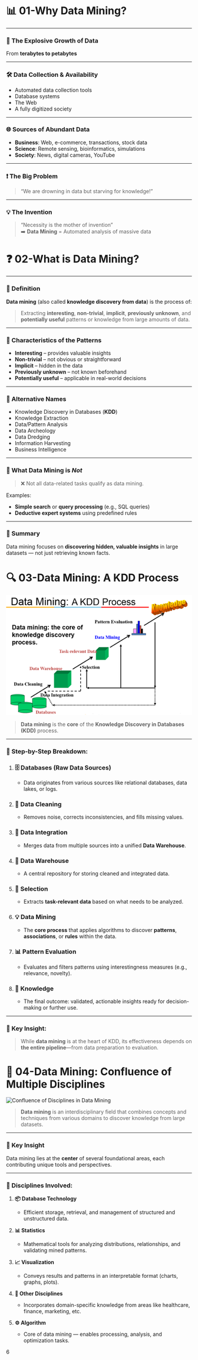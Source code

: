 # 📊 01-Why Data Mining?

---

### 🧨 The Explosive Growth of Data  
From **terabytes to petabytes**

---

### 🛠 Data Collection & Availability  
- Automated data collection tools  
- Database systems  
- The Web  
- A fully digitized society

---

### 🌐 Sources of Abundant Data  
- **Business**: Web, e-commerce, transactions, stock data  
- **Science**: Remote sensing, bioinformatics, simulations  
- **Society**: News, digital cameras, YouTube

---

### ❗️ The Big Problem  
> “We are drowning in data but starving for knowledge!”

---

### 💡 The Invention  
> “Necessity is the mother of invention”  
➡️ **Data Mining** = Automated analysis of massive data

# ❓ 02-What is Data Mining?

---

### 🔹 Definition

**Data mining** (also called **knowledge discovery from data**) is the process of:

> Extracting **interesting**, **non-trivial**, **implicit**, **previously unknown**, and **potentially useful** patterns or knowledge from large amounts of data.

---

### 🔹 Characteristics of the Patterns

- **Interesting** – provides valuable insights  
- **Non-trivial** – not obvious or straightforward  
- **Implicit** – hidden in the data  
- **Previously unknown** – not known beforehand  
- **Potentially useful** – applicable in real-world decisions

---

### 🔹 Alternative Names

- Knowledge Discovery in Databases (**KDD**)  
- Knowledge Extraction  
- Data/Pattern Analysis  
- Data Archeology  
- Data Dredging  
- Information Harvesting  
- Business Intelligence

---

### 🔹 What Data Mining is *Not*

> ❌ Not all data-related tasks qualify as data mining.

Examples:

- **Simple search** or **query processing** (e.g., SQL queries)  
- **Deductive expert systems** using predefined rules

---

### 🧠 Summary

Data mining focuses on **discovering hidden, valuable insights** in large datasets — not just retrieving known facts.

# 🔍 03-Data Mining: A KDD Process

![KDD Process Diagram](https://github.com/aimlresearcher/Data-Mining/blob/main/images/01.png?raw=true)

> **Data mining** is the **core** of the **Knowledge Discovery in Databases (KDD)** process.

---

### 🧱 Step-by-Step Breakdown:

1. ### 🗄️ **Databases (Raw Data Sources)**
   - Data originates from various sources like relational databases, data lakes, or logs.

2. ### 🧹 **Data Cleaning**
   - Removes noise, corrects inconsistencies, and fills missing values.

3. ### 🔗 **Data Integration**
   - Merges data from multiple sources into a unified **Data Warehouse**.

4. ### 🏢 **Data Warehouse**
   - A central repository for storing cleaned and integrated data.

5. ### 🎯 **Selection**
   - Extracts **task-relevant data** based on what needs to be analyzed.

6. ### 💡 **Data Mining**
   - The **core process** that applies algorithms to discover **patterns**, **associations**, or **rules** within the data.

7. ### 📊 **Pattern Evaluation**
   - Evaluates and filters patterns using interestingness measures (e.g., relevance, novelty).

8. ### 🧠 **Knowledge**
   - The final outcome: validated, actionable insights ready for decision-making or further use.

---

### 🧠 Key Insight:

> While **data mining** is at the heart of KDD, its effectiveness depends on **the entire pipeline**—from data preparation to evaluation.

# 🔄 04-Data Mining: Confluence of Multiple Disciplines

![Confluence of Disciplines in Data Mining](assets/images/data-mining-disciplines.png)

> **Data mining** is an interdisciplinary field that combines concepts and techniques from various domains to discover knowledge from large datasets.

---

### 🧠 Key Insight

Data mining lies at the **center** of several foundational areas, each contributing unique tools and perspectives.

---

### 🔹 Disciplines Involved:

1. **📦 Database Technology**  
   - Efficient storage, retrieval, and management of structured and unstructured data.

2. **📊 Statistics**  
   - Mathematical tools for analyzing distributions, relationships, and validating mined patterns.

3. **📈 Visualization**  
   - Conveys results and patterns in an interpretable format (charts, graphs, plots).

4. **🧬 Other Disciplines**  
   - Incorporates domain-specific knowledge from areas like healthcare, finance, marketing, etc.

5. **⚙️ Algorithm**  
   - Core of data mining — enables processing, analysis, and optimization tasks.

6
